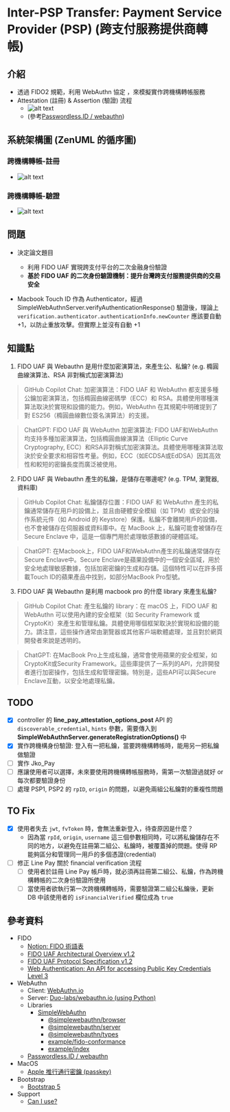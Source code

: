 # Inter-PSP Transfer: Payment Service Provider (PSP) (跨支付服務提供商轉帳)

## 介紹
- 透過 FIDO2 規範，利用 WebAuthn 協定 ，來模擬實作跨機構轉帳服務
- Attestation (註冊) &  Assertion (驗證) 流程
  + ![alt text](./images/image.png)
  + (參考[Passwordless.ID / webauthn](https://github.com/passwordless-id/webauthn?tab=readme-ov-file#how-does-the-protocol-work))

## 系統架構圖 (ZenUML 的循序圖)
### 跨機構轉帳-註冊
- ![alt text](./images/image-1.png)

### 跨機構轉帳-驗證
- ![alt text](./images/image-2.png)

## 問題

- 決定論文題目
  - 利用 FIDO UAF 實現跨支付平台的二次金融身份驗證
  - **基於 FIDO UAF 的二次身份驗證機制：提升台灣跨支付服務提供商的交易安全**

- Macbook Touch ID 作為 Authenticator，經過 SimpleWebAuthnServer.verifyAuthenticationResponse() 驗證後，理論上 `verification.authenticator.authenticationInfo.newCounter` 應該要自動 +1，以防止重放攻擊。但實際上並沒有自動 +1

## 知識點
1. FIDO UAF 與 Webauthn 是用什麼加密演算法，來產生公、私鑰? (e.g. 橢圓曲線演算法、RSA 非對稱式加密演算法)
> GitHub Copilot Chat: 加密演算法：FIDO UAF 和 WebAuthn 都支援多種公鑰加密演算法，包括橢圓曲線密碼學（ECC）和 RSA。具體使用哪種演算法取決於實現和設備的能力。例如，WebAuthn 在其規範中明確提到了對 ES256（橢圓曲線數位簽名演算法）的支援。

> ChatGPT: FIDO UAF 與 WebAuthn 加密演算法:
FIDO UAF和WebAuthn均支持多種加密演算法，包括橢圓曲線演算法（Elliptic Curve Cryptography, ECC）和RSA非對稱式加密演算法。具體使用哪種演算法取決於安全要求和相容性考量。例如，ECC（如ECDSA或EdDSA）因其高效性和較短的密鑰長度而廣泛被使用。

2. FIDO UAF 與 Webauthn 產生的私鑰，是儲存在哪邊呢? (e.g. TPM, 瀏覽器, 資料庫)
> GitHub Copilot Chat: 私鑰儲存位置：FIDO UAF 和 WebAuthn 產生的私鑰通常儲存在用戶的設備上，並且由硬體安全模組（如 TPM）或安全的操作系統元件（如 Android 的 Keystore）保護。私鑰不會離開用戶的設備，也不會被儲存在伺服器或資料庫中。在 MacBook 上，私鑰可能會被儲存在 Secure Enclave 中，這是一個專門用於處理敏感數據的硬體區域。

> ChatGPT: 在Macbook上，FIDO UAF和WebAuthn產生的私鑰通常儲存在Secure Enclave中。Secure Enclave是蘋果設備中的一個安全區域，用於安全地處理敏感數據，包括加密密鑰的生成和存儲。這個特性可以在許多搭載Touch ID的蘋果產品中找到，如部分MacBook Pro型號。

3. FIDO UAF 與 Webauthn 是利用 macbook pro 的什麼 library 來產生私鑰?
> GitHub Copilot Chat: 產生私鑰的 library：在 macOS 上，FIDO UAF 和 WebAuthn 可以使用內建的安全框架（如 Security Framework 或 CryptoKit）來產生和管理私鑰。具體使用哪個框架取決於實現和設備的能力。請注意，這些操作通常由瀏覽器或其他客戶端軟體處理，並且對於網頁開發者來說是透明的。

> ChatGPT: 在MacBook Pro上生成私鑰，通常會使用蘋果的安全框架，如CryptoKit或Security Framework。這些庫提供了一系列的API，允許開發者進行加密操作，包括生成和管理密鑰。特別是，這些API可以與Secure Enclave互動，以安全地處理私鑰。

## TODO
- [x] controller 的 **line_pay_attestation_options_post** API 的 `discoverable_credential`, `hints` 參數，需要傳入到 **SimpleWebAuthnServer.generateRegistrationOptions()** 中
- [x] 實作跨機構身份驗證: 登入有一把私鑰，當要跨機構轉帳時，能用另一把私鑰做驗證
- [ ] 實作 Jko_Pay
- [ ] 應讓使用者可以選擇，未來要使用跨機構轉帳服務時，需第一次驗證過就好 or 每次都要驗證身份
- [ ] 處理 PSP1, PSP2 的 `rpID`, `origin` 的問題，以避免兩組公私鑰對的重複性問題

## TO Fix
- [x] 使用者失去 `jwt`, `fvToken` 時，會無法重新登入，待查原因是什麼？
  - 因為當 `rpId`, `origin`, `username` 這三個參數相同時，可以將私鑰儲存在不同的地方，以避免在註冊第二組公、私鑰時，被覆蓋掉的問題。使得 RP 能夠區分和管理同一用戶的多個憑證(credential)
- [ ] 修正 Line Pay 關於 financial verification 流程
  - [ ] 使用者於註冊 Line Pay 帳戶時，就必須再註冊第二組公、私鑰，作為跨機構轉帳的二次身份驗證所使用
  - [ ] 當使用者欲執行第一次跨機構轉帳時，需要驗證第二組公私鑰後，更新 DB 中該使用者的 `isFinancialVerified` 欄位成為 `true`

## 參考資料
- FIDO
  + [Notion: FIDO 術語表](https://www.notion.so/FIDO-bd124640609d4afb9a2a23760e05439f#f8f41c4961234f61a831d474b91e5d3a)
  + [FIDO UAF Architectural Overview v1.2](https://fidoalliance.org/specs/fido-uaf-v1.2-ps-20201020/fido-uaf-overview-v1.2-ps-20201020.html)
  + [FIDO UAF Protocol Specification v1.2](https://fidoalliance.org/specs/fido-uaf-v1.2-ps-20201020/fido-uaf-protocol-v1.2-ps-20201020.html)
  + [Web Authentication: An API for accessing Public Key Credentials Level 3](https://w3c.github.io/webauthn/)
- WebAuthn
  + Client: [WebAuthn.io](https://webauthn.io/)
  + Server: [Duo-labs/webauthn.io (using Python)](https://github.com/duo-labs/webauthn.io?tab=readme-ov-file)
  + Libraries
    * [SimpleWebAuthn](https://github.com/MasterKale/SimpleWebAuthn)
      * [@simplewebauthn/browser](https://github.com/MasterKale/SimpleWebAuthn/tree/master/packages/browser)
      * [@simplewebauthn/server](https://github.com/MasterKale/SimpleWebAuthn/tree/master/packages/server)
      * [@simplewebauthn/types](https://github.com/MasterKale/SimpleWebAuthn/tree/master/packages/types/)
      * [example/fido-conformance](https://github.com/MasterKale/SimpleWebAuthn/blob/master/example/fido-conformance.ts)
      * [example/index](https://github.com/MasterKale/SimpleWebAuthn/blob/master/example/index.ts)
  + [Passwordless.ID / webauthn](https://github.com/passwordless-id/webauthn)
- MacOS
  + [Apple 推行通行密鑰 (passkey)](http://www.applemobility.tw/2023/03/27/apple-%E6%8E%A8%E8%A1%8C%E9%80%9A%E8%A1%8C%E5%AF%86%E9%91%B0/)
- Bootstrap
  + [Bootstrap 5](https://bootstrap5.hexschool.com/)
- Support
  + [Can I use?](https://caniuse.com/)